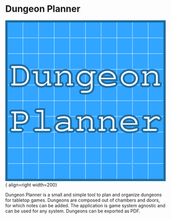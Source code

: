 # Dungeon Planner

![](https://github.com/H4kor/dungeon-planner/raw/main/assets/DungeonPlanner.svg){ align=right width=200}


Dungeon Planner is a small and simple tool to plan and organize dungeons for tabletop games.
Dungeons are composed out of chambers and doors, for which notes can be added.
The application is game system agnostic and can be used for any system.
Dungeons can be exported as PDF.

